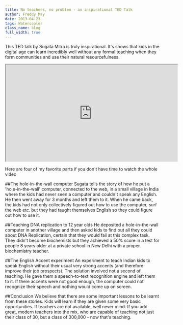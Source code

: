 ```yaml
---
title: No teachers, no problem - an inspirational TED Talk
author: Freddy May
date: 2013-04-23
tags: Watercooler
class_name: blog
full_width: true
---
```


This TED talk by Sugata Mitra is truly inspirational. It's shows that kids in the digital age can learn incredibly well without any formal teaching when they form communities and use their natural resourcefulness.

<div class="video">
  <div class="video-wrapper">
    <iframe src="http://embed.ted.com/talks/sugata_mitra_build_a_school_in_the_cloud.html" width="560" height="315" framebord="0" scrolling="no" webkitAllowFullScreen mozallowfullscreen allowFullScreen></iframe>
    </div>
</div>

Here are four of my favorite parts if you don't have time to watch the whole video

##The hole-in-the-wall computer
Sugata tells the story of how he put a 'hole-in-the-wall' computer, connected to the web, in a small village in India where the kids had never seen a computer and couldn't speak any English. He then went away for 3 months and left them to it. When he came back, the kids had not only collectively figured out how to use the computer, surf the web etc. but they had taught themselves English so they could figure out how to use it.

##Teaching DNA replication to 12 year olds
He deposited a hole-in-the-wall computer in another village and then asked kids to find out all they could about DNA Replication, certain that they would fail at this complex task. They didn't become biochemists but they achieved a 50% score in a test for people 8 years older at a private school in New Delhi with a proper biochemistry teacher.

##The English Accent experiment
An experiment to teach Indian kids to speak English without their usual very strong accents (and therefore improve their job prospects). The solution involved not a second of teaching. He gave them a speech-to-text recognition engine and left them to it. If there accents were not good enough, the computer could not recognize their speech and nothing would come up on screen.

##Conclusion
We believe that there are some important lessons to be learnt from these stories. Kids will learn if they are given some very basic opportunities. If teachers are not available, well never mind. If you add great, modern teachers into the mix, who are capable of teaching not just their class of 30, but a class of 300,000 - now that's teaching.

